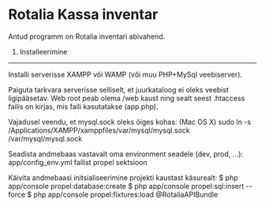 Rotalia Kassa inventar
======================

Antud programm on Rotalia inventari abivahend.

1) Installeerimine
------------------

Installi serverisse XAMPP või WAMP (või muu PHP+MySql veebiserver).

Paiguta tarkvara serverisse selliselt, et juurkataloog ei oleks veebist ligipääsetav.
Web root peab olema /web kaust ning sealt seest .htaccess failis on kirjas, mis faili kasutatakse (app.php).

Vajadusel veendu, et mysql.sock oleks õiges kohas:
(Mac OS X) sudo ln -s /Applications/XAMPP/xamppfiles/var/mysql/mysql.sock /var/mysql/mysql.sock

Seadista andmebaas vastavalt oma environment seadele (dev, prod, ...):
app/config_env.yml failist propel sektsioon

Käivita andmebaasi initsialiseerimine projekti kaustast käsurealt:
$ php app/console propel:database:create
$ php app/console propel:sql:insert --force
$ php app/console propel:fixtures:load @RotaliaAPIBundle
